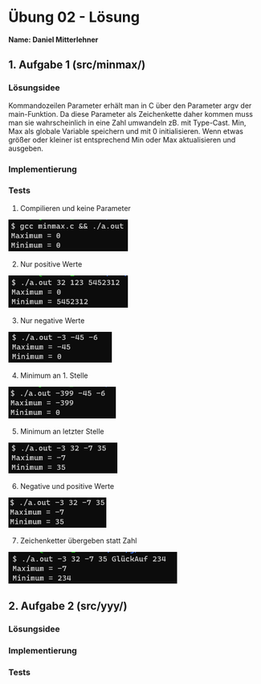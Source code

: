 # Übung 02 - Lösung

**Name: Daniel Mitterlehner**

## 1. Aufgabe 1 (src/minmax/)

### Lösungsidee

Kommandozeilen Parameter erhält man in C über den Parameter argv der main-Funktion. Da diese Parameter als Zeichenkette daher kommen muss man sie wahrscheinlich in eine Zahl umwandeln zB. mit Type-Cast. Min, Max als globale Variable speichern und mit 0 initialisieren. Wenn etwas größer oder kleiner ist entsprechend Min oder Max aktualisieren und ausgeben.

### Implementierung
### Tests

1. Compilieren und keine Parameter

![](doc/minmax1.png)

2. Nur positive Werte

![](doc/minmax2.png)

3. Nur negative Werte

![](doc/minmax3.png)

4. Minimum an 1. Stelle

![](doc/minmax4.png)

5. Minimum an letzter Stelle

![](doc/minmax5.png)

6. Negative und positive Werte

![](doc/minmax6.png)

7. Zeichenketter übergeben statt Zahl

![](doc/minmax7.png)


## 2. Aufgabe 2 (src/yyy/)  

### Lösungsidee
### Implementierung
### Tests
